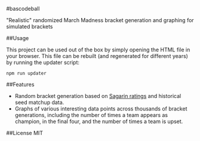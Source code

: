#bascodeball

"Realistic" randomized March Madness bracket generation and graphing for simulated brackets

##Usage

This project can be used out of the box by simply opening the HTML file in your browser. This file can be rebuilt (and regenerated for different years) by running the updater script:

```
npm run updater
```

##Features

- Random bracket generation based on [Sagarin ratings](http://www.usatoday.com/sports/sagarin.htm) and historical seed matchup data.
- Graphs of various interesting data points across thousands of bracket generations, including the number of times a team appears as champion, in the final four, and the number of times a team is upset.

##License
MIT
